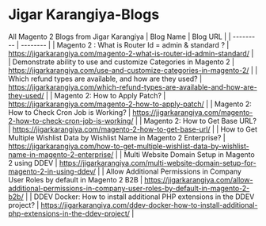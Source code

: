 # Jigar Karangiya-Blogs
All Magento 2 Blogs from Jigar Karangiya
| Blog Name | Blog URL |
| --------- | -------- |
| Magento 2 : What is Router Id = admin &#038; standard ? | https://jigarkarangiya.com/magento-2-what-is-router-id-admin-standard/ |
| Demonstrate ability to use and customize Categories in Magento 2 | https://jigarkarangiya.com/use-and-customize-categories-in-magento-2/ |
| Which refund types are available, and how are they used? | https://jigarkarangiya.com/which-refund-types-are-available-and-how-are-they-used/ |
| Magento 2: How to Apply Patch? | https://jigarkarangiya.com/magento-2-how-to-apply-patch/ |
| Magento 2: How to Check Cron Job is Working? | https://jigarkarangiya.com/magento-2-how-to-check-cron-job-is-working/ |
| Magento 2: How to Get Base URL? | https://jigarkarangiya.com/magento-2-how-to-get-base-url/ |
| How to Get Multiple Wishlist Data by Wishlist Name in Magento 2 Enterprise? | https://jigarkarangiya.com/how-to-get-multiple-wishlist-data-by-wishlist-name-in-magento-2-enterprise/ |
| Multi Website Domain Setup in Magento 2 using DDEV | https://jigarkarangiya.com/multi-website-domain-setup-for-magento-2-in-using-ddev/ |
| Allow Additional Permissions in Company User Roles by default in Magento 2 B2B | https://jigarkarangiya.com/allow-additional-permissions-in-company-user-roles-by-default-in-magento-2-b2b/ |
| DDEV Docker: How to install additional PHP extensions in the DDEV project? | https://jigarkarangiya.com/ddev-docker-how-to-install-additional-php-extensions-in-the-ddev-project/ |
